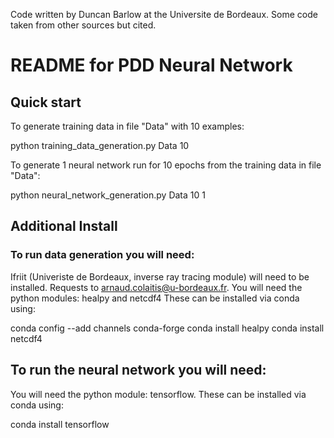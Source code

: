 Code written by Duncan Barlow at the Universite de Bordeaux. Some code taken from other sources but cited.

# README for PDD Neural Network

## Quick start

To generate training data in file "Data" with 10 examples:

python training\_data\_generation.py Data 10

To generate 1 neural network run for 10 epochs from the training data in file "Data":

python neural\_network\_generation.py Data 10 1

## Additional Install

### To run data generation you will need:
Ifriit (Univeriste de Bordeaux, inverse ray tracing module) will need to be installed. Requests to arnaud.colaitis@u-bordeaux.fr.
You will need the python modules: healpy and netcdf4
These can be installed via conda using:

conda config --add channels conda-forge
conda install healpy
conda install netcdf4

## To run the neural network you will need:
You will need the python module: tensorflow.
These can be installed via conda using:

conda install tensorflow

